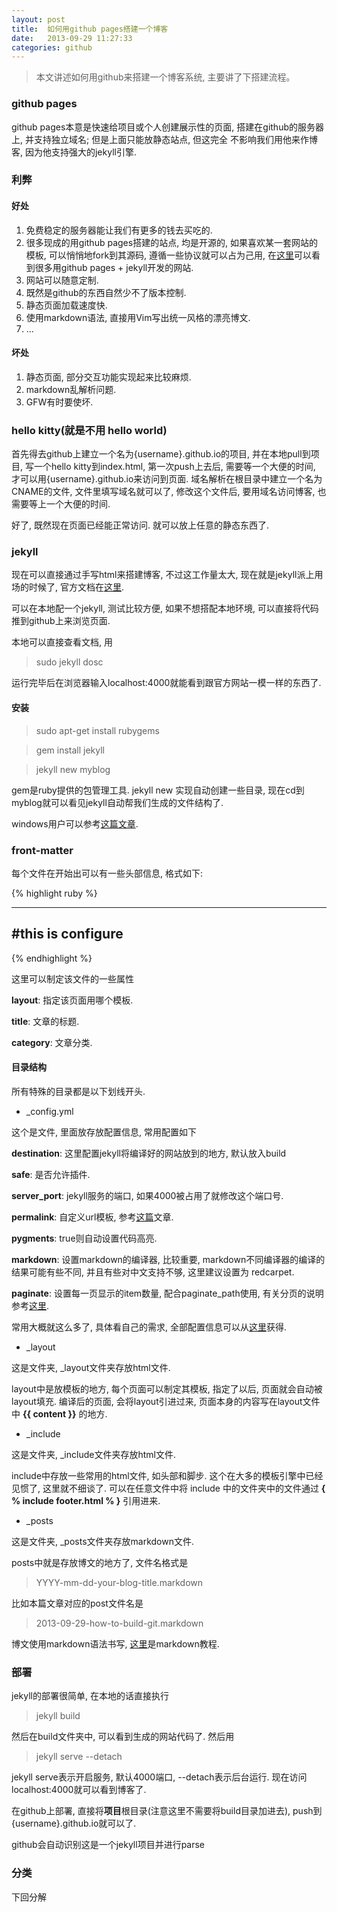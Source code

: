 ```yaml
---
layout: post
title:  如何用github pages搭建一个博客
date:   2013-09-29 11:27:33
categories: github
---
```


> 本文讲述如何用github来搭建一个博客系统, 主要讲了下搭建流程。

### github pages

github pages本意是快速给项目或个人创建展示性的页面, 搭建在github的服务器上, 并支持独立域名; 但是上面只能放静态站点, 但这完全
不影响我们用他来作博客, 因为他支持强大的jekyll引擎.

### 利弊

#### 好处

1. 免费稳定的服务器能让我们有更多的钱去买吃的.
2. 很多现成的用github pages搭建的站点, 均是开源的, 如果喜欢某一套网站的模板, 可以悄悄地fork到其源码, 遵循一些协议就可以占为己用, 在[这里][jekyshowsites]可以看到很多用github pages + jekyll开发的网站.
3. 网站可以随意定制.
4. 既然是github的东西自然少不了版本控制.
5. 静态页面加载速度快.
6. 使用markdown语法, 直接用Vim写出统一风格的漂亮博文.
7. ...

#### 坏处

1. 静态页面, 部分交互功能实现起来比较麻烦.
2. markdown乱解析问题.
3. GFW有时要使坏.

### hello kitty(就是不用 hello world)

首先得去github上建立一个名为{username}.github.io的项目, 并在本地pull到项目, 写一个hello kitty到index.html, 第一次push上去后, 需要等一个大便的时间, 才可以用{username}.github.io来访问到页面. 域名解析在根目录中建立一个名为CNAME的文件, 文件里填写域名就可以了, 修改这个文件后, 要用域名访问博客, 也需要等上一个大便的时间.

好了, 既然现在页面已经能正常访问. 就可以放上任意的静态东西了.

### jekyll

现在可以直接通过手写html来搭建博客, 不过这工作量太大, 现在就是jekyll派上用场的时候了, 官方文档在[这里][jekyllofficial].

可以在本地配一个jekyll, 测试比较方便, 如果不想搭配本地环境, 可以直接将代码推到github上来浏览页面.

本地可以直接查看文档, 用

> sudo jekyll dosc

运行完毕后在浏览器输入localhost:4000就能看到跟官方网站一模一样的东西了.

#### 安装

> sudo apt-get install rubygems

> gem install jekyll

> jekyll new myblog

gem是ruby提供的包管理工具.
jekyll new 实现自动创建一些目录, 现在cd到myblog就可以看见jekyll自动帮我们生成的文件结构了.

windows用户可以参考[这篇文章][windowsjekyll].

### front-matter

每个文件在开始出可以有一些头部信息, 格式如下:

{% highlight ruby %}

---
#this is configure
---

{% endhighlight %}

这里可以制定该文件的一些属性 

**layout**: 指定该页面用哪个模板.

**title**: 文章的标题.

**category**: 文章分类.

#### 目录结构

所有特殊的目录都是以下划线开头.

* _config.yml

这个是文件, 里面放存放配置信息, 常用配置如下

**destination**: 这里配置jekyll将编译好的网站放到的地方, 默认放入build

**safe**: 是否允许插件.

**server_port**: jekyll服务的端口, 如果4000被占用了就修改这个端口号.

**permalink**: 自定义url模板, 参考[这篇][jekylllinks]文章.

**pygments**: true则自动设置代码高亮.

**markdown**: 设置markdown的编译器, 比较重要, markdown不同编译器的编译的结果可能有些不同, 并且有些对中文支持不够, 这里建议设置为 redcarpet.

**paginate**: 设置每一页显示的item数量, 配合paginate_path使用, 有关分页的说明参考[这里][jekyllpage].

常用大概就这么多了, 具体看自己的需求, 全部配置信息可以从[这里][jekyllconfig]获得.

* _layout

这是文件夹, _layout文件夹存放html文件.

layout中是放模板的地方, 每个页面可以制定其模板, 指定了以后, 页面就会自动被layout填充. 编译后的页面, 会将layout引进过来, 页面本身的内容写在layout文件中 **{{ content }}** 的地方.

* _include

这是文件夹, _include文件夹存放html文件.

include中存放一些常用的html文件, 如头部和脚步. 这个在大多的模板引擎中已经见惯了, 这里就不细谈了. 可以在任意文件中将 include 中的文件夹中的文件通过 **\{ % include footer.html % \}** 引用进来.

* _posts

这是文件夹, _posts文件夹存放markdown文件.

posts中就是存放博文的地方了, 文件名格式是 

> YYYY-mm-dd-your-blog-title.markdown 

比如本篇文章对应的post文件名是

>2013-09-29-how-to-build-git.markdown

博文使用markdown语法书写, [这里][markdown]是markdown教程.

### 部署

jekyll的部署很简单, 在本地的话直接执行

> jekyll build

然后在build文件夹中, 可以看到生成的网站代码了. 然后用

> jekyll serve --detach

jekyll serve表示开启服务, 默认4000端口, --detach表示后台运行. 现在访问localhost:4000就可以看到博客了.

在github上部署, 直接将**项目**根目录(注意这里不需要将build目录加进去), push到{username}.github.io就可以了.

github会自动识别这是一个jekyll项目并进行parse

### 分类

下回分解


[markdown]: http://wowubuntu.com/markdown/
[jekyllconfig]: http://jekyllrb.com/docs/configuration/
[jekyllpage]: http://jekyllrb.com/docs/pagination/
[jekylllinks]: http://jekyllrb.com/docs/permalinks/
[jekyshowsites]: https://github.com/mojombo/jekyll/wiki/Sites
[jekyllofficial]: http://jekyllrb.com/docs/home/ 
[windowsjekyll]: http://www.madhur.co.in/blog/2011/09/01/runningjekyllwindows.html
